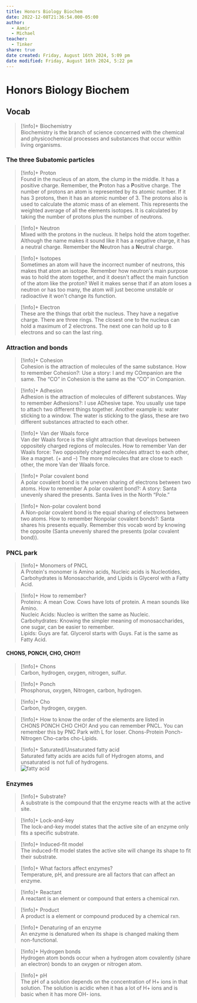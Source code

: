 ```yaml
---
title: Honors Biology Biochem
date: 2022-12-08T21:36:54.000-05:00
author:
  - Aamir
  - Michael
teacher:
  - Tinker
share: true
date created: Friday, August 16th 2024, 5:09 pm
date modified: Friday, August 16th 2024, 5:22 pm
---
```

  
# Honors Biology Biochem  
  
## Vocab  
  
> [!info]+ Biochemistry  
> Biochemistry is the branch of science concerned with the chemical and physicochemical processes and substances that occur within living organisms.  
  
### The three Subatomic particles  
  
> [!info]+ Proton  
> Found in the nucleus of an atom, the clump in the middle. It has a positive charge. Remember, the **P**roton has a **P**ositive charge. The number of protons an atom is represented by its atomic number. If it has 3 protons, then it has an atomic number of 3. The protons also is used to calculate the atomic mass of an element. This represents the weighted average of all the elements isotopes. It is calculated by taking the number of protons plus the number of neutrons.  
  
> [!info]+ Neutron  
> Mixed with the protons in the nucleus. It helps hold the atom together. Although the name makes it sound like it has a negative charge, it has a neutral charge. Remember the **N**eutron has a **N**eutral charge.  
  
> [!info]+ Isotopes  
> Sometimes an atom will have the incorrect number of neutrons, this makes that atom an isotope. Remember how neutron's main purpose was to hold the atom together, and it doesn't affect the main function of the atom like the proton? Well it makes sense that if an atom loses a neutron or has too many, the atom will just become unstable or radioactive it won't change its function.  
  
> [!info]+ Electron  
> These are the things that orbit the nucleus. They have a negative charge. There are three rings. The closest one to the nucleus can hold a maximum of 2 electrons. The next one can hold up to 8 electrons and so can the last ring.  
  
### Attraction and bonds  
  
> [!info]+ Cohesion  
> Cohesion is the attraction of molecules of the same substance. How to remember Cohesion?: Use a story: I and my COmpanion are the same. The “CO” in Cohesion is the same as the “CO” in Companion.  
  
> [!info]+ Adhesion  
> Adhesion is the attraction of molecules of different substances. Way to remember Adhesions?: I use ADhesive tape. You usually use tape to attach two different things together. Another example is: water sticking to a window. The water is sticking to the glass, these are two different substances attracted to each other.  
  
> [!info]+ Van der Waals force  
> Van der Waals force is the slight attraction that develops between oppositely charged regions of molecules. How to remember Van der Waals force: Two oppositely charged molecules attract to each other, like a magnet. (+ and –) The more molecules that are close to each other, the more Van der Waals force.  
  
> [!info]+ Polar covalent bond  
> A polar covalent bond is the uneven sharing of electrons between two atoms. How to remember A polar covalent bond?: A story: Santa unevenly shared the presents. Santa lives in the North “Pole.”  
  
> [!info]+ Non-polar covalent bond  
> A Non-polar covalent bond is the equal sharing of electrons between two atoms. How to remember Nonpolar covalent bonds?: Santa shares his presents equally. Remember this vocab word by knowing the opposite (Santa unevenly shared the presents (polar covalent bond)).  
  
### PNCL park  
  
> [!info]+ Monomers of PNCL  
> A Protein's monomer is Amino acids, Nucleic acids is Nucleotides, Carbohydrates is Monosaccharide, and Lipids is Glycerol with a Fatty Acid.  
  
> [!info]+ How to remember?  
> Proteins: A mean Cow. Cows have lots of protein. A mean sounds like Amino.    
> Nucleic Acids: Nucleo is written the same as Nucleic.    
> Carbohydrates: Knowing the simpler meaning of monosaccharides, one sugar, can be easier to remember.    
> Lipids: Guys are fat. Glycerol starts with Guys. Fat is the same as Fatty Acid.  
  
#### CHONS, PONCH, CHO, CHO!!!  
  
> [!info]+ Chons  
> Carbon, hydrogen, oxygen, nitrogen, sulfur.  
  
> [!info]+ Ponch  
> Phosphorus, oxygen, Nitrogen, carbon, hydrogen.  
  
> [!info]+ Cho  
> Carbon, hydrogen, oxygen.  
  
> [!info]+ How to know the order of the elements are listed in  
> CHONS PONCH CHO CHO! And you can remember PNCL. You can remember this by PNC Park with L for loser. Chons-Protein Ponch-Nitrogen Cho-carbs cho-Lipids.  
  
> [!info]+ Saturated/Unsaturated fatty acid  
> Saturated fatty acids are acids full of Hydrogen atoms, and unsaturated is not full of hydrogens.  
> ![fatty acid](../../../images/acid.webp)  
  
### Enzymes  
  
> [!info]+ Substrate?  
> A substrate is the compound that the enzyme reacts with at the active site.  
  
> [!info]+ Lock-and-key  
> The lock-and-key model states that the active site of an enzyme only fits a specific substrate.  
  
> [!info]+ Induced-fit model  
> The induced-fit model states the active site will change its shape to fit their substrate.  
  
> [!info]+ What factors affect enzymes?  
> Temperature, pH, and pressure are all factors that can affect an enzyme.  
  
> [!info]+ Reactant  
> A reactant is an element or compound that enters a chemical rxn.  
  
> [!info]+ Product  
> A product is a element or compound produced by a chemical rxn.  
  
> [!info]+ Denaturing of an enzyme  
> An enzyme is denatured when its shape is changed making them non-functional.  
  
> [!info]+ Hydrogen bonds  
> Hydrogen atom bonds occur when a hydrogen atom covalently (share an electron) bonds to an oxygen or nitrogen atom.  
  
> [!info]+ pH  
> The pH of a solution depends on the concentration of H+ ions in that solution. The solution is acidic when it has a lot of H+ ions and is basic when it has more OH- ions.